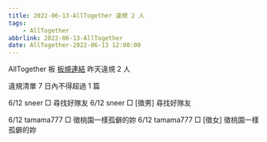 ```yaml
---
title: 2022-06-13-AllTogether 違規 2 人
tags:
    - AllTogether
abbrlink: 2022-06-13-AllTogether
date: AllTogether-2022-06-13 12:00:00
---
```

AllTogether 板 [板規連結](https://www.ptt.cc/bbs/AllTogether/M.1643211430.A.5FB.html)
昨天違規 2 人
<!-- more -->

違規清單
7 日內不得超過 1 篇

6/12 sneer □ 尋找好隊友
6/12 sneer □ [徵男] 尋找好隊友

6/12 tamama777 □ 徵桃園一樣孤僻的妳
6/12 tamama777 □ [徵女] 徵桃園一樣孤僻的妳